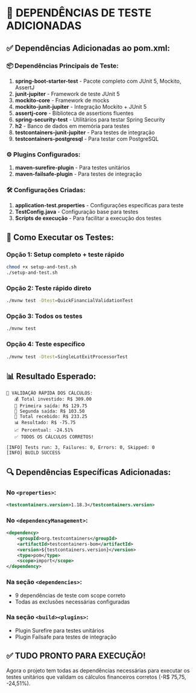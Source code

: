 # 🔧 DEPENDÊNCIAS DE TESTE ADICIONADAS

## ✅ Dependências Adicionadas ao pom.xml:

### 📦 **Dependências Principais de Teste:**
1. **spring-boot-starter-test** - Pacote completo com JUnit 5, Mockito, AssertJ
2. **junit-jupiter** - Framework de teste JUnit 5
3. **mockito-core** - Framework de mocks
4. **mockito-junit-jupiter** - Integração Mockito + JUnit 5
5. **assertj-core** - Biblioteca de assertions fluentes
6. **spring-security-test** - Utilitários para testar Spring Security
7. **h2** - Banco de dados em memória para testes
8. **testcontainers-junit-jupiter** - Para testes de integração
9. **testcontainers-postgresql** - Para testar com PostgreSQL

### ⚙️ **Plugins Configurados:**
1. **maven-surefire-plugin** - Para testes unitários
2. **maven-failsafe-plugin** - Para testes de integração

### 🛠️ **Configurações Criadas:**
1. **application-test.properties** - Configurações específicas para teste
2. **TestConfig.java** - Configuração base para testes
3. **Scripts de execução** - Para facilitar a execução dos testes

## 🚀 Como Executar os Testes:

### **Opção 1: Setup completo + teste rápido**
```bash
chmod +x setup-and-test.sh
./setup-and-test.sh
```

### **Opção 2: Teste rápido direto**
```bash
./mvnw test -Dtest=QuickFinancialValidationTest
```

### **Opção 3: Todos os testes**
```bash
./mvnw test
```

### **Opção 4: Teste específico**
```bash
./mvnw test -Dtest=SingleLotExitProcessorTest
```

## 📊 Resultado Esperado:

```
🧮 VALIDAÇÃO RÁPIDA DOS CÁLCULOS:
   💰 Total investido: R$ 309.00
   💸 Primeira saída: R$ 129.75
   💸 Segunda saída: R$ 103.50
   💸 Total recebido: R$ 233.25
   📊 Resultado: R$ -75.75
   📈 Percentual: -24.51%
   ✅ TODOS OS CÁLCULOS CORRETOS!

[INFO] Tests run: 3, Failures: 0, Errors: 0, Skipped: 0
[INFO] BUILD SUCCESS
```

## 🔍 Dependências Específicas Adicionadas:

### No `<properties>`:
```xml
<testcontainers.version>1.18.3</testcontainers.version>
```

### No `<dependencyManagement>`:
```xml
<dependency>
    <groupId>org.testcontainers</groupId>
    <artifactId>testcontainers-bom</artifactId>
    <version>${testcontainers.version}</version>
    <type>pom</type>
    <scope>import</scope>
</dependency>
```

### Na seção `<dependencies>`:
- 9 dependências de teste com scope correto
- Todas as exclusões necessárias configuradas

### Na seção `<build><plugins>`:
- Plugin Surefire para testes unitários
- Plugin Failsafe para testes de integração

## ✅ **TUDO PRONTO PARA EXECUÇÃO!**

Agora o projeto tem todas as dependências necessárias para executar os testes unitários que validam os cálculos financeiros corretos (-R$ 75,75, -24,51%).
